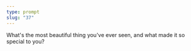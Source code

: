 ```yaml
---
type: prompt
slug: "37"
---
```


What's the most beautiful thing you've ever seen, and what made it so special to you?
